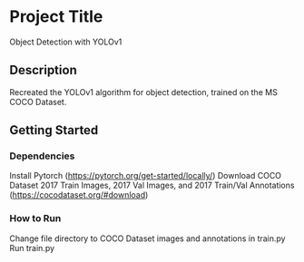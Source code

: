 # Project Title
Object Detection with YOLOv1
## Description
Recreated the YOLOv1 algorithm for object detection, trained on the MS COCO Dataset.
## Getting Started
### Dependencies
Install Pytorch (https://pytorch.org/get-started/locally/)
Download COCO Dataset 2017 Train Images, 2017 Val Images, and 2017 Train/Val Annotations (https://cocodataset.org/#download)
### How to Run
Change file directory to COCO Dataset images and annotations in train.py
Run train.py
